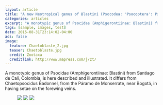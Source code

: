 ```yaml
---
layout: article
title: "A new Neotropical genus of Blastini (Psocodea: 'Psocoptera': Psocidae: Amphigerontiinae)"
categories: articles
excerpt: "A monotypic genus of Psocidae (Amphigerontiinae: Blastini) from Santiago de Cali, Colombia, is here described and illustrated. It differs from Chaetopsocidus Badonnel, from the Páramo de Monserrate, near Bogotá, in having setae on the forewing veins."
tags: [sample, images, test]
date: 2015-08-31T23:14:02-04:00
ads: false
image:
  feature: Chaetoblaste_2.jpg
  teaser: Chaetoblaste.jpg
  credit: Zootaxa
  creditlink: http://www.mapress.com/j/zt/
---
```


A monotypic genus of Psocidae (Amphigerontiinae: Blastini) from Santiago de Cali, Colombia, is here described and illustrated. It differs from Chaetopsocidus Badonnel, from the Páramo de Monserrate, near Bogotá, in having setae on the forewing veins.


<figure class="third">
	<a href="http://placehold.it/1200x600.gif"><img src="http://placehold.it/900x450.gif"></a>
	<a href="http://placehold.it/1200x600.gif"><img src="http://placehold.it/900x450.gif"></a>
	<a href="http://placehold.it/1200x600.gif"><img src="http://placehold.it/900x450.gif"></a>
</figure>
